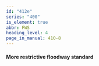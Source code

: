 ```yaml
---
id: "412e"
series: "400"
is_element: true
abbr: FWS
heading_level: 4
page_in_manual: 410-8
---
```


#### More restrictive floodway standard